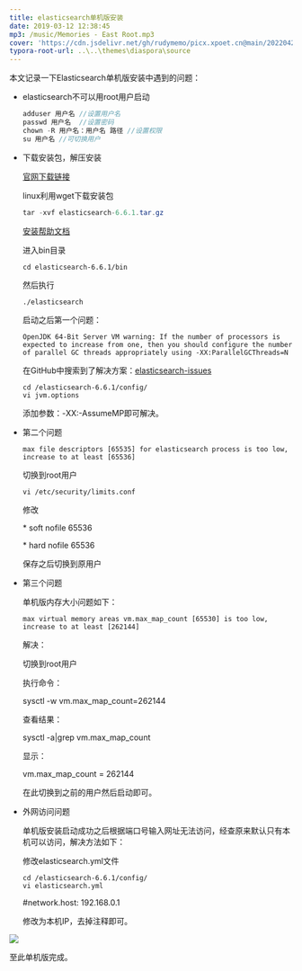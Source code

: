 ```yaml
---
title: elasticsearch单机版安装
date: 2019-03-12 12:38:45
mp3: /music/Memories - East Root.mp3
cover: 'https://cdn.jsdelivr.net/gh/rudymemo/picx.xpoet.cn@main/20220424/X8jUcWsLPM4ivrb.b2ljpodym3c.jpg'
typora-root-url: ..\..\themes\diaspora\source
---
```


本文记录一下Elasticsearch单机版安装中遇到的问题：

- elasticsearch不可以用root用户启动

  ```java
  adduser 用户名 //设置用户名
  passwd 用户名  //设置密码
  chown -R 用户名：用户名 路径 //设置权限
  su 用户名 //可切换用户
  ```

- 下载安装包，解压安装

  [官网下载链接](https://www.elastic.co/cn/start?elektra=home&amp;storm=banner)

  linux利用wget下载安装包

  ```java
  tar -xvf elasticsearch-6.6.1.tar.gz
  ```

  [安装帮助文档](https://www.elastic.co/guide/en/elasticsearch/reference/current/getting-started-install.html)

  进入bin目录

  ```
  cd elasticsearch-6.6.1/bin
  ```

  然后执行

  ```
  ./elasticsearch
  ```

  启动之后第一个问题：

  ```
  OpenJDK 64-Bit Server VM warning: If the number of processors is expected to increase from one, then you should configure the number of parallel GC threads appropriately using -XX:ParallelGCThreads=N
  ```

  在GitHub中搜索到了解决方案：[elasticsearch-issues](https://github.com/elastic/elasticsearch/issues/22245)

  ```
  cd /elasticsearch-6.6.1/config/
  vi jvm.options
  ```

  添加参数：-XX:-AssumeMP即可解决。

- 第二个问题

  ```
  max file descriptors [65535] for elasticsearch process is too low, increase to at least [65536]
  ```

  切换到root用户

  ```
  vi /etc/security/limits.conf
  ```

  修改 

  \* soft nofile 65536

  \* hard nofile 65536

  保存之后切换到原用户

- 第三个问题

  单机版内存大小问题如下：

  ```
  max virtual memory areas vm.max_map_count [65530] is too low, increase to at least [262144]
  ```

  解决：

  切换到root用户

  执行命令：

  sysctl -w vm.max_map_count=262144

  查看结果：

  sysctl -a|grep vm.max_map_count

  显示：

  vm.max_map_count = 262144

  在此切换到之前的用户然后启动即可。

- 外网访问问题

  单机版安装启动成功之后根据端口号输入网址无法访问，经查原来默认只有本机可以访问，解决方法如下：

  修改elasticsearch.yml文件

  ```
  cd /elasticsearch-6.6.1/config/
  vi elasticsearch.yml
  ```

  #network.host: 192.168.0.1

  修改为本机IP，去掉注释即可。


![](https://cdn.jsdelivr.net/gh/rudymemo/picx.xpoet.cn/202204261112444.png)

至此单机版完成。